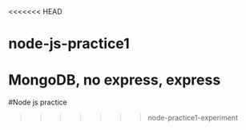 <<<<<<< HEAD
# node-js-practice1
MongoDB, no express, express
=======
#Node js practice
>>>>>>> node-practice1-experiment
